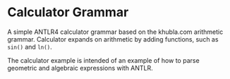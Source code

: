 # Calculator Grammar

A simple ANTLR4 calculator grammar based on the khubla.com arithmetic grammar.
Calculator expands on arithmetic by adding functions, such as `sin()` and `ln()`.

The calculator example is intended of an example of how to parse geometric and algebraic expressions with ANTLR.
